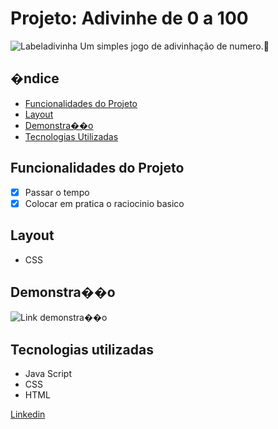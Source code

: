 # Projeto: Adivinhe de 0 a 100
![Labeladivinha](/assets/Calculadora.png)
Um simples jogo de adivinhação de numero.🔮

## �ndice
- <a href="#Funcionalidades">Funcionalidades do Projeto</a>
- <a href="#Layout">Layout<a>
- <a href="#Demonstra��o">Demonstra��o<a>
- <a href="#Tecnologias">Tecnologias Utilizadas<a>

## Funcionalidades do Projeto
- [x] Passar o tempo
- [x] Colocar em pratica o raciocinio basico 

## Layout
- CSS
<!--"Imagens"-->

## Demonstra��o
![Link demonstra��o](/assets/Calculadora.gif)

## Tecnologias utilizadas
- Java Script
- CSS
- HTML

<!--## Como rodar este o projeto?-->

<!--## Autores
<img> -->

[Linkedin](https://www.linkedin.com/in/luan-estifer-rodrigues-pereira-7577a2285/)

<!--## Proximos passos-->
